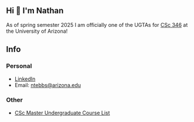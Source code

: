 ## Hi 👋 I'm Nathan 
As of spring semester 2025 I am officially one of the UGTAs for [CSc 346](https://dev.ericnewberry.com/csc346/) at the University of Arizona!

## Info

### Personal
- [LinkedIn](https://www.linkedin.com/in/ntebbs/)
- Email: ntebbs@arizona.edu

### Other
- [CSc Master Undergraduate Course List](https://docs.google.com/spreadsheets/d/1NtzxKD2xZHA3TF8J129-_hHM_E8TWjEh/edit?gid=824299797#gid=824299797)
